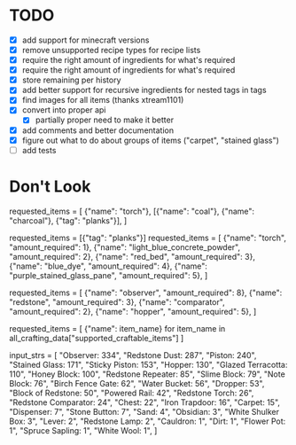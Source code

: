 # TODO

- [x] add support for minecraft versions
- [x] remove unsupported recipe types for recipe lists
- [x] require the right amount of ingredients for what's required
- [x] require the right amount of ingredients for what's required
- [x] store remaining per history
- [x] add better support for recursive ingredients for nested tags in tags
- [x] find images for all items (thanks xtream1101)
- [x] convert into proper api
  - [x] partially proper need to make it better
- [x] add comments and better documentation
- [x] figure out what to do about groups of items ("carpet", "stained glass")
- [ ] add tests

# Don't Look

requested_items = [
{"name": "torch"},
[{"name": "coal"}, {"name": "charcoal"}, {"tag": "planks"}],
]

requested_items = [{"tag": "planks"}]
requested_items = [
{"name": "torch", "amount_required": 1},
{"name": "light_blue_concrete_powder", "amount_required": 2},
{"name": "red_bed", "amount_required": 3},
{"name": "blue_dye", "amount_required": 4},
{"name": "purple_stained_glass_pane", "amount_required": 5},
]

requested_items = [
{"name": "observer", "amount_required": 8},
{"name": "redstone", "amount_required": 3},
{"name": "comparator", "amount_required": 2},
{"name": "hopper", "amount_required": 5},
]

requested_items = [
{"name": item_name}
for item_name in all_crafting_data["supported_craftable_items"]
]

input_strs = [
"Observer: 334",
"Redstone Dust: 287",
"Piston: 240",
"Stained Glass: 171",
"Sticky Piston: 153",
"Hopper: 130",
"Glazed Terracotta: 110",
"Honey Block: 100",
"Redstone Repeater: 85",
"Slime Block: 79",
"Note Block: 76",
"Birch Fence Gate: 62",
"Water Bucket: 56",
"Dropper: 53",
"Block of Redstone: 50",
"Powered Rail: 42",
"Redstone Torch: 26",
"Redstone Comparator: 24",
"Chest: 22",
"Iron Trapdoor: 16",
"Carpet: 15",
"Dispenser: 7",
"Stone Button: 7",
"Sand: 4",
"Obsidian: 3",
"White Shulker Box: 3",
"Lever: 2",
"Redstone Lamp: 2",
"Cauldron: 1",
"Dirt: 1",
"Flower Pot: 1",
"Spruce Sapling: 1",
"White Wool: 1",
]
